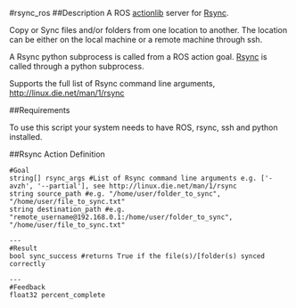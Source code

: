 #rsync_ros
##Description
A ROS [actionlib](http://wiki.ros.org/actionlib) server for [Rsync](https://en.wikipedia.org/wiki/Rsync).

Copy or Sync files and/or folders from one location to another. 
The location can be either on the local machine or a remote machine through ssh.

A Rsync python subprocess is called from a ROS action goal.
[Rsync](https://en.wikipedia.org/wiki/Rsync) is called through a python subprocess.

Supports the full list of Rsync command line arguments, http://linux.die.net/man/1/rsync

##Requirements

To use this script your system needs to have ROS, rsync, ssh and python installed.

##Rsync Action Definition
```
#Goal
string[] rsync_args #List of Rsync command line arguments e.g. ['-avzh', '--partial'], see http://linux.die.net/man/1/rsync
string source_path #e.g. "/home/user/folder_to_sync", "/home/user/file_to_sync.txt"
string destination_path #e.g. "remote_username@192.168.0.1:/home/user/folder_to_sync", "/home/user/file_to_sync.txt"

---
#Result
bool sync_success #returns True if the file(s)/[folder(s) synced correctly

---
#Feedback
float32 percent_complete
```